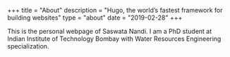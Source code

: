 +++
title = "About"
description = "Hugo, the world’s fastest framework for building websites"
type = "about"
date = "2019-02-28"
+++

This is the personal webpage of Saswata Nandi. I am a PhD student at Indian Institute of Technology Bombay with Water Resources Engineering specialization. 
